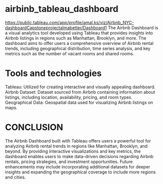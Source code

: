# airbinb_tableau_dashboard
https://public.tableau.com/app/profile/amal.ks/viz/Airbnb_NYC-dashboardCapstoneprojectalmabetter/Dashboard1 The Airbnb Dashboard is a visual analytics tool developed using Tableau that provides insights into Airbnb listings in regions such as Manhattan, Brooklyn, and more. The dashboard aims to offer users a comprehensive overview of Airbnb rental trends, including geographical distribution, time series analysis, and key metrics such as the number of vacant rooms and shared rooms.
# Tools and technologies  
Tableau: Utilized for creating interactive and visually appealing dashboard. Airbnb Dataset: Dataset sourced from Airbnb containing information about listings, including location, availability, pricing, and room types. Geographical Data: Geospatial data used for visualizing Airbnb listings on maps.
# CONCLUSION
The Airbnb Dashboard built with Tableau offers users a powerful tool for analyzing Airbnb rental trends in regions like Manhattan, Brooklyn, and beyond. By providing interactive visualizations and key metrics, the dashboard enables users to make data-driven decisions regarding Airbnb rentals, pricing strategies, and investment opportunities. Future enhancements may include incorporating additional datasets for deeper insights and expanding the geographical coverage to include more regions and cities.
